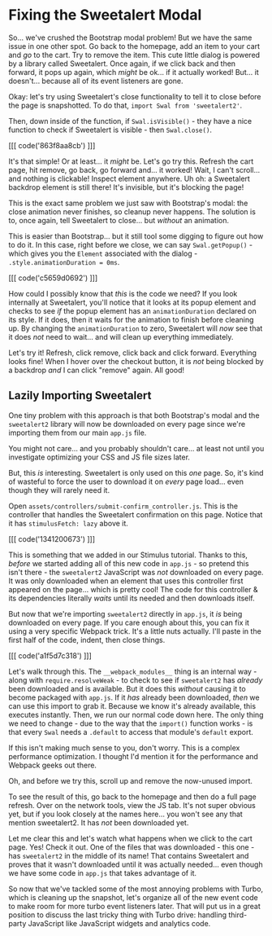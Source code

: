 # Fixing the Sweetalert Modal

So... we've crushed the Bootstrap modal problem! But we have the same issue
in one other spot. Go back to the homepage, add an item to your cart and *go* to
the cart. Try to remove the item. This cute little dialog is powered by a library
called Sweetalert. Once again, if we click back and then forward, it pops up again,
which *might* be ok... if it actually worked! But... it doesn't... because all of
its event listeners are gone.

Okay: let's try using Sweetalert's close functionality to tell it to close before
the page is snapshotted. To do that, `import Swal from 'sweetalert2'`.

Then, down inside of the function, if `Swal.isVisible()` - they have a nice
function to check if Sweetalert is visible - then `Swal.close()`.

[[[ code('863f8aa8cb') ]]]

It's that simple! Or at least... it *might* be. Let's go try this. Refresh the
cart page, hit remove, go back, go forward and... it worked! Wait, I can't scroll...
and nothing is clickable! Inspect element anywhere. Uh oh: a Sweetalert backdrop
element is still there! It's invisible, but it's blocking the page!

This is the exact same problem we just saw with Bootstrap's modal: the close
animation never finishes, so cleanup never happens. The solution is to, once again,
tell Sweetalert to close... but *without* an animation.

This is easier than Bootstrap... but it still tool some digging to figure out how
to do it. In this case, right before we close, we can say `Swal.getPopup()` - which
gives you the `Element` associated with the dialog - `.style.animationDuration = 0ms`.

[[[ code('c5659d0692') ]]]

How could I possibly know that *this* is the code we need? If you look internally
at Sweetalert, you'll notice that it looks at its popup element and checks to see
*if* the popup element has an `animationDuration` declared on its style. If it does,
then it waits for the animation to finish before cleaning up. By changing the
`animationDuration` to zero, Sweetalert will *now* see that it does *not* need to
wait... and will clean up everything immediately.

Let's try it! Refresh, click remove, click back and click forward. Everything looks
fine! When I hover over the checkout button, it is *not* being blocked by a backdrop
*and* I can click "remove" again. All good!

## Lazily Importing Sweetalert

One tiny problem with this approach is that both Bootstrap's modal and
the `sweetalert2` library will now be downloaded on every page since we're importing
them from our main `app.js` file.

You might not care... and you probably shouldn't care... at least not until you
investigate optimizing your CSS and JS file sizes later.

But, this *is* interesting. Sweetalert is only used on this *one* page. So, it's
kind of wasteful to force the user to download it on *every* page load... even
though they will rarely need it.

Open `assets/controllers/submit-confirm_controller.js`. This is the controller
that handles the Sweetalert confirmation on this page. Notice that it has
`stimulusFetch: lazy` above it.

[[[ code('1341200673') ]]]

This is something that we added in our Stimulus tutorial. Thanks to this, *before*
we started adding all of this new code in `app.js` - so pretend this isn't there -
the `sweetalert2` JavaScript was *not* downloaded on every page. It was only
downloaded when an element that uses this controller first appeared on the page...
which is pretty cool! The code for this controller & its dependencies literally
*waits* until its needed and then downloads itself.

But now that we're importing `sweetalert2` directly in `app.js`, it *is* being
downloaded on every page. If you care enough about this, you can fix it using a
very specific Webpack trick. It's a little nuts actually. I'll paste in the
first half of the code, indent, then close things.

[[[ code('a1f5d7c318') ]]]

Let's walk through this. The `__webpack_modules__` thing is an internal way - along
with `require.resolveWeak` - to check to see if `sweetalert2` has *already* been
downloaded and is available. But it does this *without* causing it to become packaged
with `app.js`. If it *has* already been downloaded, *then* we can use this import
to grab it. Because we know it's already available, this executes instantly. Then,
we run our normal code down here. The only thing we need to change - due
to the way that the `import()` function works - is that every `Swal` needs a
`.default` to access that module's `default` export.

If this isn't making much sense to you, don't worry. This is a complex performance
optimization. I thought I'd mention it for the performance and Webpack geeks
out there.

Oh, and before we try this, scroll up and remove the now-unused import.

To see the result of this, go back to the homepage and then do a full page refresh.
Over on the network tools, view the JS tab. It's not super obvious yet, but if you
look closely at the names here... you won't see any that mention sweetalert2.
It has *not* been downloaded yet.

Let me clear this and let's watch what happens when we click to the cart page.
Yes! Check it out. One of the files that was downloaded - this one - has
`sweetalert2` in the middle of its name! That contains Sweetalert and proves
that it wasn't downloaded until it was actually needed... even though we have some
code in `app.js` that takes advantage of it.

So now that we've tackled some of the most annoying problems with Turbo, which is
cleaning up the snapshot, let's organize all of the new event code to make room for
more turbo event listeners later. That will put us in a great position to discuss
the last tricky thing with Turbo drive: handling third-party JavaScript like
JavaScript widgets and analytics code.
